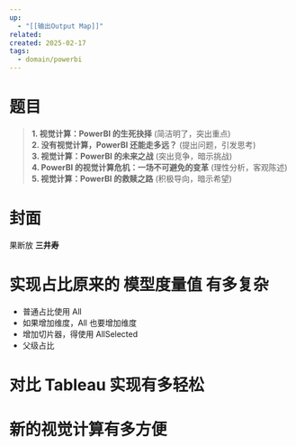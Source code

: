 ```yaml
---
up:
  - "[[输出Output Map]]"
related: 
created: 2025-02-17
tags:
  - domain/powerbi
---
```


# 题目

> **1. 视觉计算：PowerBI 的生死抉择** (简洁明了，突出重点)  
> **2. 没有视觉计算，PowerBI 还能走多远？** (提出问题，引发思考)  
> **3. 视觉计算：PowerBI 的未来之战** (突出竞争，暗示挑战)  
> **4. PowerBI 的视觉计算危机：一场不可避免的变革** (理性分析，客观陈述)  
> **5. 视觉计算：PowerBI 的救赎之路** (积极导向，暗示希望)


# 封面

果断放 **三井寿**



# 实现占比原来的 模型度量值 有多复杂


- 普通占比使用 All
- 如果增加维度，All 也要增加维度
- 增加切片器，得使用 AllSelected
- 父级占比




# 对比 Tableau 实现有多轻松







# 新的视觉计算有多方便



